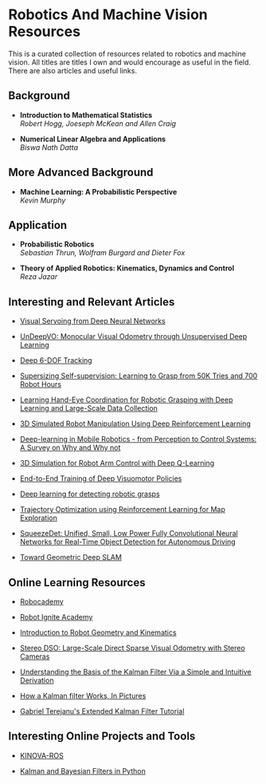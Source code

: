 # Robotics And Machine Vision Resources

This is a curated collection of resources related to robotics and machine
vision.  All titles are titles I own and would encourage as useful in the 
field.  There are also articles and useful links.


## Background

  * __Introduction to Mathematical Statistics__     
    _Robert Hogg, Joeseph McKean and Allen Craig_
    
  * __Numerical Linear Algebra and Applications__     
    _Biswa Nath Datta_
    
    
    
## More Advanced Background    
    
  * __Machine Learning: A Probabilistic Perspective__    
    _Kevin Murphy_



## Application

  * __Probabilistic Robotics__   
    _Sebastian Thrun, Wolfram Burgard and Dieter Fox_
    
  * __Theory of Applied Robotics: Kinematics, Dynamics and Control__  
    _Reza Jazar_



## Interesting and Relevant Articles

  * [Visual Servoing from Deep Neural Networks](https://arxiv.org/pdf/1705.08940.pdf)

  * [UnDeepVO: Monocular Visual Odometry through Unsupervised Deep Learning](https://arxiv.org/pdf/1709.06841.pdf)

  * [Deep 6-DOF Tracking](https://arxiv.org/pdf/1703.09771.pdf)

  * [Supersizing Self-supervision: Learning to Grasp from 50K Tries and 700 Robot Hours](https://arxiv.org/pdf/1509.06825.pdf)
  
  * [Learning Hand-Eye Coordination for Robotic Grasping with Deep Learning and Large-Scale Data Collection](https://arxiv.org/pdf/1603.02199.pdf)
  
  * [3D Simulated Robot Manipulation Using Deep Reinforcement Learning](http://www.doc.ic.ac.uk/~ejohns/Documents/stephen_james_thesis.pdf)
  
  * [Deep-learning in Mobile Robotics - from Perception to Control Systems: A Survey on Why and Why not](https://arxiv.org/pdf/1612.07139.pdf)
  
  * [3D Simulation for Robot Arm Control with Deep Q-Learning](https://arxiv.org/pdf/1609.03759.pdf)

  * [End-to-End Training of Deep Visuomotor Policies](http://www.jmlr.org/papers/volume17/15-522/15-522.pdf)
  
  * [Deep learning for detecting robotic grasps](http://www.cs.cornell.edu/~asaxena/papers/lenz_lee_saxena_deep_learning_grasping_ijrr2014.pdf)
 
  * [Trajectory Optimization using Reinforcement Learning for Map Exploration](http://groups.csail.mit.edu/rrg/papers/ijrr08-tk.pdf)

  * [SqueezeDet: Unified, Small, Low Power Fully Convolutional Neural Networks for Real-Time Object Detection for Autonomous Driving](https://arxiv.org/pdf/1612.01051.pdf)

  * [Toward Geometric Deep SLAM](https://arxiv.org/pdf/1707.07410.pdf)


## Online Learning Resources

  * [Robocademy](http://robocademy.com/)
  
  * [Robot Ignite Academy](http://www.theconstructsim.com/construct-learn-develop-robots-using-ros/robotigniteacademy_learnros-2/)

  * [Introduction to Robot Geometry and Kinematics](http://www.seas.upenn.edu/~meam520/notes02/IntroRobotKinematics5.pdf)

  * [Stereo DSO: Large-Scale Direct Sparse Visual Odometry with Stereo Cameras](https://vision.in.tum.de/_media/spezial/bib/wang2017stereodso.pdf)

  * [Understanding the Basis of the Kalman Filter Via a Simple and Intuitive Derivation](http://www.cl.cam.ac.uk/~rmf25/papers/Understanding%20the%20Basis%20of%20the%20Kalman%20Filter.pdf)
  
  * [How a Kalman filter Works, In Pictures](http://www.bzarg.com/p/how-a-kalman-filter-works-in-pictures/)
  
  * [Gabriel Terejanu's Extended Kalman Filter Tutorial](https://homes.cs.washington.edu/~todorov/courses/cseP590/readings/tutorialEKF.pdf)



## Interesting Online Projects and Tools

  * [KINOVA-ROS](https://github.com/Kinovarobotics/kinova-ros)

  * [Kalman and Bayesian Filters in Python](https://github.com/rlabbe/Kalman-and-Bayesian-Filters-in-Python)

